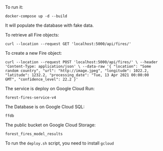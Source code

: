 To run it:

`docker-compose up -d --build`

It will populate the database with fake data.

To retrieve all Fire objects:

`curl --location --request GET 'localhost:5000/api/fires/'`

To create a new Fire object:

`curl --location --request POST 'localhost:5000/api/fires/' \
--header 'Content-Type: application/json' \
--data-raw '{
    "location": "Some random country",
    "url": "http://image.jpeg",
    "longitude": 1022.2,
    "latitude": 1232.2,
    "processing_date": "Tue, 13 Apr 2021 00:00:00 GMT",
    "confidence_level": 22.2
}'`

The service is deploy on Google Cloud Run:

`forest-fires-service-v4`

The Database is on Google Cloud SQL:
	
`ffdb`

The public bucket on Google Cloud Storage:

`forest_fires_model_results`

To run the `deploy.sh` script, you need to install `gcloud`